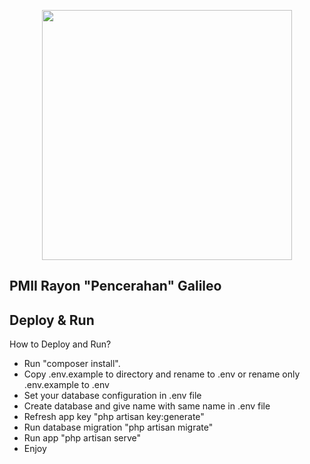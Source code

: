 <p align="center"><img src="public/favicon.ico" width="400"></p>

## PMII Rayon "Pencerahan" Galileo

## Deploy & Run

How to Deploy and Run?

- Run "composer install".
- Copy .env.example to directory and rename to .env or rename only .env.example to .env
- Set your database configuration in .env file
- Create database and give name with same name in .env file
- Refresh app key "php artisan key:generate"
- Run database migration "php artisan migrate"
- Run app "php artisan serve"
- Enjoy
